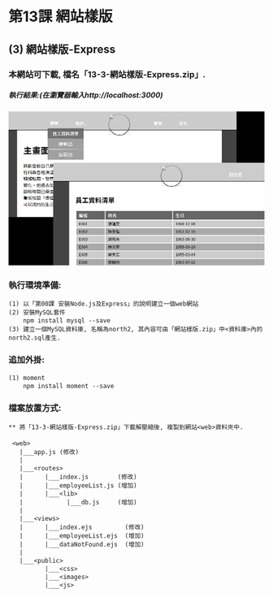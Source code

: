 # 第13課 網站樣版


## (3) 網站樣版-Express

### 本網站可下載, 檔名「13-3-網站樣版-Express.zip」.


##### 執行結果:(在瀏覽器輸入http://localhost:3000)
![GitHub Logo](/images/results13-3.jpg)


### 執行環境準備:
```
(1) 以「第00課 安裝Node.js及Express」的說明建立一個web網站
(2) 安裝MySQL套件
    npm install mysql --save
(3) 建立一個MySQL資料庫, 名稱為north2, 其內容可由「網站樣版.zip」中<資料庫>內的north2.sql產生.
```

### 追加外掛:
```
(1) moment
    npm install moment --save
```

### 檔案放置方式:
```
** 將「13-3-網站樣版-Express.zip」下載解壓縮後, 複製到網站<web>資料夾中.

 <web>
   |___app.js (修改)
   |
   |___<routes>
   |      |___index.js        (修改) 
   |      |___employeeList.js (增加)
   |      |___<lib>
   |            |___db.js     (增加)
   |
   |___<views>
   |      |___index.ejs         (修改)   
   |      |___employeeList.ejs  (增加)
   |      |___dataNotFound.ejs  (增加)   
   |
   |___<public>
          |___<css>
          |___<images>
          |___<js>
```
